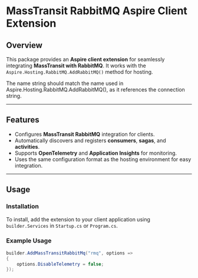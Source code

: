 # MassTransit RabbitMQ Aspire Client Extension

## Overview

This package provides an **Aspire client extension** for seamlessly integrating **MassTransit with RabbitMQ**. It works with the `Aspire.Hosting.RabbitMQ.AddRabbitMQ()` method for hosting.

The name string should match the name used in Aspire.Hosting.RabbitMQ.AddRabbitMQ(), as it references the connection string.

---

## Features

- Configures **MassTransit RabbitMQ** integration for clients.
- Automatically discovers and registers **consumers**, **sagas**, and **activities**.
- Supports **OpenTelemetry** and **Application Insights** for monitoring.
- Uses the same configuration format as the hosting environment for easy integration.

---

## Usage

### Installation

To install, add the extension to your client application using `builder.Services` in `Startup.cs` or `Program.cs`.

### Example Usage

```csharp
builder.AddMassTransitRabbitMq("rmq", options =>
{
    options.DisableTelemetry = false;
});
